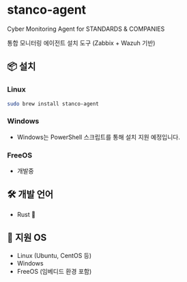 # stanco-agent
Cyber Monitoring Agent for STANDARDS &amp; COMPANIES

통합 모니터링 에이전트 설치 도구 (Zabbix + Wazuh 기반)

## 📦 설치

### Linux
```bash
sudo brew install stanco-agent
```

### Windows
- Windows는 PowerShell 스크립트를 통해 설치 지원 예정입니다.

### FreeOS
- 개발중

## 🛠 개발 언어
- Rust 🦀

## 📂 지원 OS
- Linux (Ubuntu, CentOS 등)
- Windows
- FreeOS (임베디드 환경 포함)